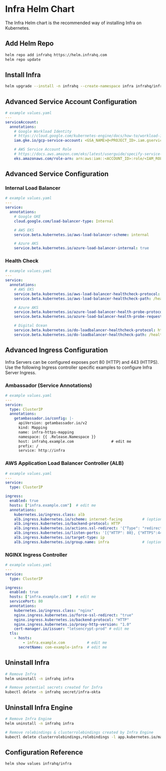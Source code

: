 # Infra Helm Chart

The Infra Helm chart is the recommended way of installing Infra on Kubernetes.

## Add Helm Repo

```bash
helm repo add infrahq https://helm.infrahq.com
helm repo update
```

## Install Infra

```bash
helm upgrade --install -n infrahq --create-namespace infra infrahq/infra
```

## Advanced Service Account Configuration

```yaml
# example values.yaml
---
serviceAccount:
  annotations:
    # Google Workload Identity
    # https://cloud.google.com/kubernetes-engine/docs/how-to/workload-identity
    iam.gke.io/gcp-service-account: <GSA_NAME>@<PROJECT_ID>.iam.gserviceaccount.com

    # AWS Service Account Role
    # https://docs.aws.amazon.com/eks/latest/userguide/specify-service-account-role.html
    eks.amazonaws.com/role-arn: arn:aws:iam::<ACCOUNT_ID>:role/<IAM_ROLE_NAME>
```

## Advanced Service Configuration

### Internal Load Balancer

```yaml
# example values.yaml
---
service:
  annotations:
    # Google GKE
    cloud.google.com/load-balancer-type: Internal

    # AWS EKS
    service.beta.kubernetes.io/aws-load-balancer-scheme: internal

    # Azure AKS
    service.beta.kubernetes.io/azure-load-balancer-internal: true
```

### Health Check

```yaml
# example values.yaml
---
service:
  annotations:
    # AWS EKS
    service.beta.kubernetes.io/aws-load-balancer-healthcheck-protocol: HTTPS
    service.beta.kubernetes.io/aws-load-balancer-healthcheck-path: /healthz

    # Azure AKS
    service.beta.kubernetes.io/azure-load-balancer-health-probe-protocol: https        # Kubernetes 1.20+
    service.beta.kubernetes.io/azure-load-balancer-health-probe-request-path: healthz  # Kubernetes 1.20+

    # Digital Ocean
    service.beta.kubernetes.io/do-loadbalancer-healthcheck-protocol: http
    service.beta.kubernetes.io/do-loadbalancer-healthcheck-path: /healthz
```

## Advanced Ingress Configuration

Infra Servers can be configured exposes port 80 (HTTP) and 443 (HTTPS). Use the following Ingress controller specific examples to configure Infra Server Ingress.

### Ambassador (Service Annotations)

```yaml
# example values.yaml
---
service:
  type: ClusterIP
  annotations:
    getambassador.io/config: |-
      apiVersion: getambassador.io/v2
      kind: Mapping
      name: infra-https-mapping
      namespace: {{ .Release.Namespace }}
      host: infrahq.example.com                 # edit me
      prefix: /
      service: http://infra
```

### AWS Application Load Balancer Controller (ALB)

```yaml
# example values.yaml
---
service:
  type: ClusterIP

ingress:
  enabled: true
  hosts: ["infra.example.com"]  # edit me
  annotations:
    kubernetes.io/ingress.class: alb
    alb.ingress.kubernetes.io/scheme: internet-facing         # (optional: use "internal" for non-internet facing)
    alb.ingress.kubernetes.io/backend-protocol: HTTP
    alb.ingress.kubernetes.io/actions.ssl-redirect: '{"Type": "redirect", "RedirectConfig": { "Protocol": "HTTPS", "Port": "443", "StatusCode": "HTTP_301"}}'
    alb.ingress.kubernetes.io/listen-ports: '[{"HTTP": 80}, {"HTTPS":443}]'
    alb.ingress.kubernetes.io/target-type: ip
    alb.ingress.kubernetes.io/group.name: infra               # (optional: edit me to use an existing shared load balanacer)
```

### NGINX Ingress Controller

```yaml
# example values.yaml
---
service:
  type: ClusterIP

ingress:
  enabled: true
  hosts: ["infra.example.com"]  # edit me
  servicePort: 80
  annotations:
    kubernetes.io/ingress.class: "nginx"
    nginx.ingress.kubernetes.io/force-ssl-redirect: "true"
    nginx.ingress.kubernetes.io/backend-protocol: "HTTP"
    nginx.ingress.kubernetes.io/proxy-http-version: "1.0"
    cert-manager.io/issuer: "letsencrypt-prod" # edit me
  tls:
    - hosts:
        - infra.example.com          # edit me
      secretName: com-example-infra  # edit me
```

## Uninstall Infra

```bash
# Remove Infra
helm uninstall -n infrahq infra

# Remove potential secrets created for Infra
kubectl delete -n infrahq secret/infra-okta
```

## Uninstall Infra Engine

```bash
# Remove Infra Engine
helm uninstall -n infrahq infra

# Remove rolebindings & clusterrolebindings created by Infra Engine
kubectl delete clusterrolebindings,rolebindings -l app.kubernetes.io/managed-by=infra --all-namespaces
```

## Configuration Reference

```bash
helm show values infrahq/infra
```

[1]: configuration.md
[2]: postgres.md
[3]: #infra-engine
